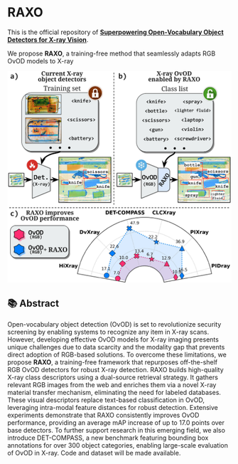 # RAXO

This is the official repository of [**Superpowering Open-Vocabulary Object Detectors for X-ray Vision**](https://arxiv.org/abs/2503.17071).

We propose **RAXO**, a training-free method that seamlessly adapts RGB OvOD models to X-ray

<div align="center">
  <img src="./assets/teaser_v4.pdf" alt="Teaser">
</div>


## 📚 Abstract

Open-vocabulary object detection (OvOD) is set to revolutionize security screening by enabling systems to recognize any item in X-ray scans.
However, developing effective OvOD models for X-ray imaging presents unique challenges due to data scarcity and the modality gap that prevents direct adoption of RGB-based solutions.
To overcome these limitations, we propose **RAXO**, a training-free framework that repurposes off-the-shelf RGB OvOD detectors for robust X-ray detection.
RAXO builds high-quality X-ray class descriptors using a dual-source retrieval strategy.
It gathers relevant RGB images from the web and enriches them via a novel X-ray material transfer mechanism, eliminating the need for labeled databases.
These visual descriptors replace text-based classification in OvOD, leveraging intra-modal feature distances for robust detection.
Extensive experiments demonstrate that RAXO consistently improves OvOD performance, providing an average mAP increase of up to 17.0 points over base detectors.
To further support research in this emerging field, we also introduce DET-COMPASS, a new benchmark featuring bounding box annotations for over 300 object categories, enabling large-scale evaluation of OvOD in X-ray.
Code and dataset will be made available.
